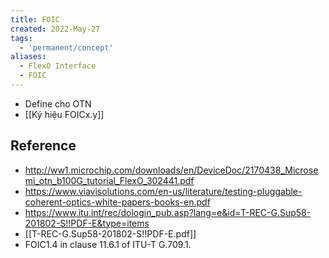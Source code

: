 ```yaml
---
title: FOIC
created: 2022-May-27
tags:
  - 'permanent/concept'
aliases:
  - FlexO Interface
  - FOIC
---
```

- Define cho OTN
- [[Ký hiệu FOICx.y]]


## Reference
- http://ww1.microchip.com/downloads/en/DeviceDoc/2170438_Microsemi_otn_b100G_tutorial_FlexO_302441.pdf
- https://www.viavisolutions.com/en-us/literature/testing-pluggable-coherent-optics-white-papers-books-en.pdf
- https://www.itu.int/rec/dologin_pub.asp?lang=e&id=T-REC-G.Sup58-201802-S!!PDF-E&type=items
- [[T-REC-G.Sup58-201802-S!!PDF-E.pdf]]
- FOIC1.4 in clause 11.6.1 of ITU-T G.709.1.